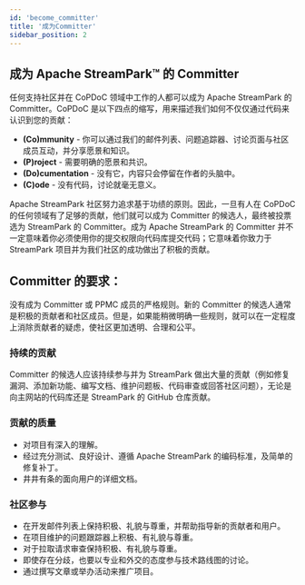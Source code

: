 ```yaml
---
id: 'become_committer'
title: '成为Committer'
sidebar_position: 2
---
```


<!--
    Licensed to the Apache Software Foundation (ASF) under one or more
    contributor license agreements.  See the NOTICE file distributed with
    this work for additional information regarding copyright ownership.
    The ASF licenses this file to You under the Apache License, Version 2.0
    (the "License"); you may not use this file except in compliance with
    the License.  You may obtain a copy of the License at

       https://www.apache.org/licenses/LICENSE-2.0
    
    Unless required by applicable law or agreed to in writing, software
    distributed under the License is distributed on an "AS IS" BASIS,
    WITHOUT WARRANTIES OR CONDITIONS OF ANY KIND, either express or implied.
    See the License for the specific language governing permissions and
    limitations under the License.
-->


## 成为 Apache StreamPark™ 的 Committer

任何支持社区并在 CoPDoC 领域中工作的人都可以成为 Apache StreamPark 的Committer。CoPDoC 是以下四点的缩写，用来描述我们如何不仅仅通过代码来认识到您的贡献：

- **(Co)mmunity** - 你可以通过我们的邮件列表、问题追踪器、讨论页面与社区成员互动，并分享愿景和知识。
- **(P)roject** - 需要明确的愿景和共识。
- **(Do)cumentation** - 没有它，内容只会停留在作者的头脑中。
- **(C)ode** - 没有代码，讨论就毫无意义。

Apache StreamPark 社区努力追求基于功绩的原则。因此，一旦有人在 CoPDoC 的任何领域有了足够的贡献，他们就可以成为 Committer 的候选人，最终被投票选为 StreamPark 的 Committer。成为 Apache StreamPark 的 Committer 并不一定意味着你必须使用你的提交权限向代码库提交代码；它意味着你致力于 StreamPark 项目并为我们社区的成功做出了积极的贡献。

## Committer 的要求：

没有成为 Committer 或 PPMC 成员的严格规则。新的 Committer 的候选人通常是积极的贡献者和社区成员。但是，如果能稍微明确一些规则，就可以在一定程度上消除贡献者的疑虑，使社区更加透明、合理和公平。

### 持续的贡献

Committer 的候选人应该持续参与并为 StreamPark 做出大量的贡献（例如修复漏洞、添加新功能、编写文档、维护问题板、代码审查或回答社区问题），无论是向主网站的代码库还是 StreamPark 的 GitHub 仓库贡献。

### 贡献的质量

- 对项目有深入的理解。
- 经过充分测试、良好设计、遵循 Apache StreamPark 的编码标准，及简单的修复补丁。
- 井井有条的面向用户的详细文档。

### 社区参与

- 在开发邮件列表上保持积极、礼貌与尊重，并帮助指导新的贡献者和用户。
- 在项目维护的问题跟踪器上积极、有礼貌与尊重。
- 对于拉取请求审查保持积极、有礼貌与尊重。
- 即使存在分歧，也要以专业和外交的态度参与技术路线图的讨论。
- 通过撰写文章或举办活动来推广项目。